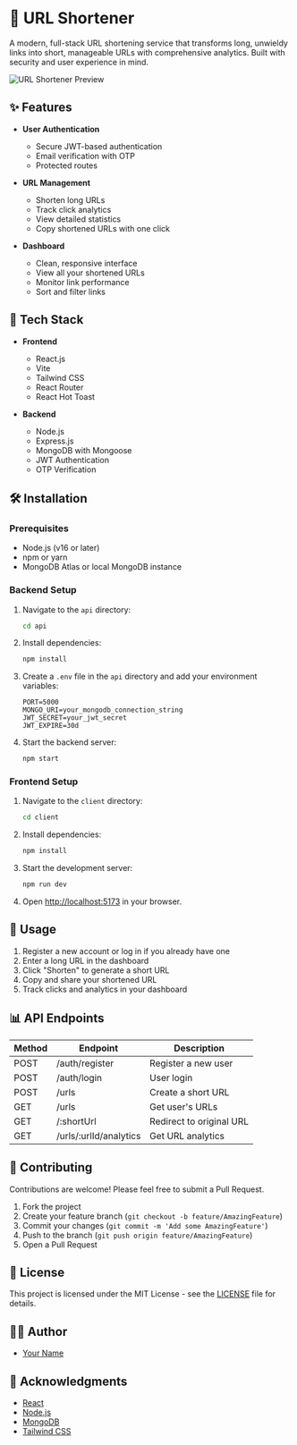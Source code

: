 # 🔗 URL Shortener

A modern, full-stack URL shortening service that transforms long, unwieldy links into short, manageable URLs with comprehensive analytics. Built with security and user experience in mind.

![URL Shortener Preview](https://via.placeholder.com/1200x600/1a202c/ffffff?text=URL+Shortener+Dashboard)

## ✨ Features

- **User Authentication**
  - Secure JWT-based authentication
  - Email verification with OTP
  - Protected routes

- **URL Management**
  - Shorten long URLs
  - Track click analytics
  - View detailed statistics
  - Copy shortened URLs with one click

- **Dashboard**
  - Clean, responsive interface
  - View all your shortened URLs
  - Monitor link performance
  - Sort and filter links

## 🚀 Tech Stack

- **Frontend**
  - React.js
  - Vite
  - Tailwind CSS
  - React Router
  - React Hot Toast

- **Backend**
  - Node.js
  - Express.js
  - MongoDB with Mongoose
  - JWT Authentication
  - OTP Verification

## 🛠️ Installation

### Prerequisites
- Node.js (v16 or later)
- npm or yarn
- MongoDB Atlas or local MongoDB instance

### Backend Setup

1. Navigate to the `api` directory:
   ```bash
   cd api
   ```

2. Install dependencies:
   ```bash
   npm install
   ```

3. Create a `.env` file in the `api` directory and add your environment variables:
   ```env
   PORT=5000
   MONGO_URI=your_mongodb_connection_string
   JWT_SECRET=your_jwt_secret
   JWT_EXPIRE=30d
   ```

4. Start the backend server:
   ```bash
   npm start
   ```

### Frontend Setup

1. Navigate to the `client` directory:
   ```bash
   cd client
   ```

2. Install dependencies:
   ```bash
   npm install
   ```

3. Start the development server:
   ```bash
   npm run dev
   ```

4. Open [http://localhost:5173](http://localhost:5173) in your browser.

## 📝 Usage

1. Register a new account or log in if you already have one
2. Enter a long URL in the dashboard
3. Click "Shorten" to generate a short URL
4. Copy and share your shortened URL
5. Track clicks and analytics in your dashboard

## 📊 API Endpoints

| Method | Endpoint | Description |
|--------|----------|-------------|
| POST   | /auth/register | Register a new user |
| POST   | /auth/login | User login |
| POST   | /urls | Create a short URL |
| GET    | /urls | Get user's URLs |
| GET    | /:shortUrl | Redirect to original URL |
| GET    | /urls/:urlId/analytics | Get URL analytics |

## 🤝 Contributing

Contributions are welcome! Please feel free to submit a Pull Request.

1. Fork the project
2. Create your feature branch (`git checkout -b feature/AmazingFeature`)
3. Commit your changes (`git commit -m 'Add some AmazingFeature'`)
4. Push to the branch (`git push origin feature/AmazingFeature`)
5. Open a Pull Request

## 📄 License

This project is licensed under the MIT License - see the [LICENSE](LICENSE) file for details.

## 👨‍💻 Author

- [Your Name](https://github.com/yourusername)

## 🙏 Acknowledgments

- [React](https://reactjs.org/)
- [Node.js](https://nodejs.org/)
- [MongoDB](https://www.mongodb.com/)
- [Tailwind CSS](https://tailwindcss.com/)
